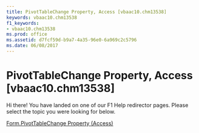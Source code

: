 ```yaml
---
title: PivotTableChange Property, Access [vbaac10.chm13538]
keywords: vbaac10.chm13538
f1_keywords:
- vbaac10.chm13538
ms.prod: office
ms.assetid: d7fcf59d-b9a7-4a35-96e0-6a969c2c5796
ms.date: 06/08/2017
---
```



# PivotTableChange Property, Access [vbaac10.chm13538]

Hi there! You have landed on one of our F1 Help redirector pages. Please select the topic you were looking for below.

[Form.PivotTableChange Property (Access)](http://msdn.microsoft.com/library/d8d6a7eb-2bc1-e441-95fe-aefaec7fde9d%28Office.15%29.aspx)


